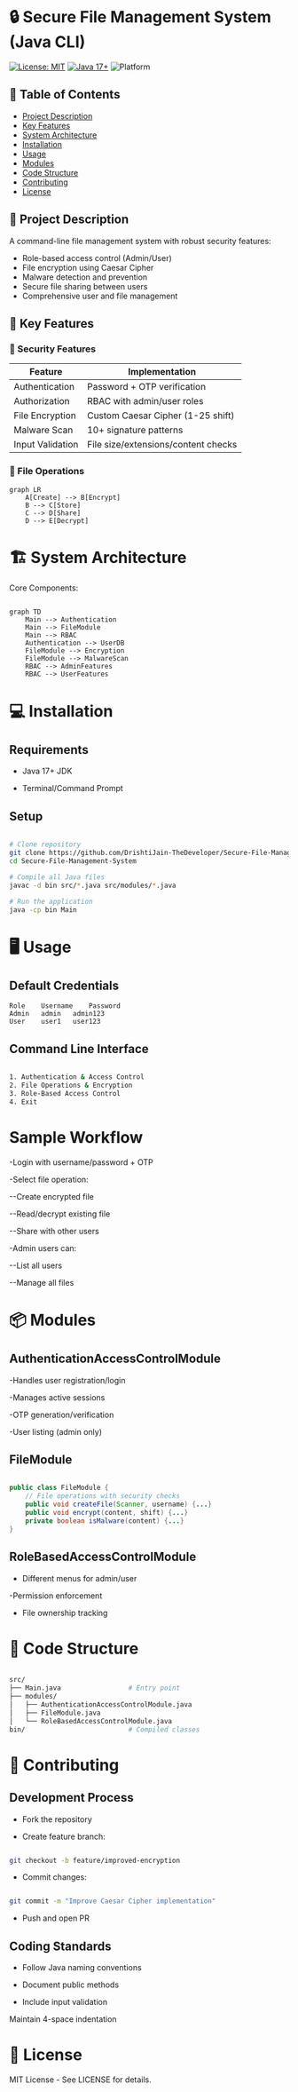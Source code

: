 # 🔒 Secure File Management System (Java CLI)

[![License: MIT](https://img.shields.io/badge/License-MIT-yellow.svg)](LICENSE)
[![Java 17+](https://img.shields.io/badge/Java-17+-blue.svg)](https://www.oracle.com/java/)
![Platform](https://img.shields.io/badge/Platform-Windows%20|%20macOS%20|%20Linux-lightgrey)

## 📖 Table of Contents
- [Project Description](#-project-description)
- [Key Features](#-key-features)
- [System Architecture](#-system-architecture)
- [Installation](#-installation)
- [Usage](#-usage)
- [Modules](#-modules)
- [Code Structure](#-code-structure)
- [Contributing](#-contributing)
- [License](#-license)

## 📖 Project Description
A command-line file management system with robust security features:
- Role-based access control (Admin/User)
- File encryption using Caesar Cipher
- Malware detection and prevention
- Secure file sharing between users
- Comprehensive user and file management

## 🌟 Key Features

### 🔐 Security Features
| Feature | Implementation |
|---------|---------------|
| Authentication | Password + OTP verification |
| Authorization | RBAC with admin/user roles |
| File Encryption | Custom Caesar Cipher (1-25 shift) |
| Malware Scan | 10+ signature patterns |
| Input Validation | File size/extensions/content checks |

### 📂 File Operations
```mermaid
graph LR
    A[Create] --> B[Encrypt]
    B --> C[Store]
    C --> D[Share]
    D --> E[Decrypt]
```
# 🏗️ System Architecture
Core Components:

```mermaid

graph TD
    Main --> Authentication
    Main --> FileModule
    Main --> RBAC
    Authentication --> UserDB
    FileModule --> Encryption
    FileModule --> MalwareScan
    RBAC --> AdminFeatures
    RBAC --> UserFeatures
```
# 💻 Installation
## Requirements
- Java 17+ JDK

- Terminal/Command Prompt

## Setup
```bash

# Clone repository
git clone https://github.com/DrishtiJain-TheDeveloper/Secure-File-Management-System.git
cd Secure-File-Management-System

# Compile all Java files
javac -d bin src/*.java src/modules/*.java

# Run the application
java -cp bin Main
```
# 🖥️ Usage
##  Default Credentials
    Role	Username	Password
    Admin	admin	admin123
    User	user1	user123
## Command Line Interface
```bash

1. Authentication & Access Control
2. File Operations & Encryption  
3. Role-Based Access Control
4. Exit
```
# Sample Workflow
-Login with username/password + OTP

-Select file operation:

--Create encrypted file

--Read/decrypt existing file

--Share with other users

-Admin users can:

--List all users

--Manage all files

# 📦 Modules
## AuthenticationAccessControlModule
-Handles user registration/login

-Manages active sessions

-OTP generation/verification

-User listing (admin only)

## FileModule
```java

public class FileModule {
    // File operations with security checks
    public void createFile(Scanner, username) {...}
    public void encrypt(content, shift) {...}
    private boolean isMalware(content) {...}
}
```
## RoleBasedAccessControlModule
- Different menus for admin/user

-Permission enforcement

- File ownership tracking

# 📂 Code Structure
```bash

src/
├── Main.java                 # Entry point
├── modules/
│   ├── AuthenticationAccessControlModule.java
│   ├── FileModule.java
│   └── RoleBasedAccessControlModule.java
bin/                          # Compiled classes
```
# 🤝 Contributing
## Development Process
- Fork the repository

- Create feature branch:

```bash

git checkout -b feature/improved-encryption
```
- Commit changes:

```bash

git commit -m "Improve Caesar Cipher implementation"
```
- Push and open PR

## Coding Standards
- Follow Java naming conventions

- Document public methods

- Include input validation

Maintain 4-space indentation

# 📄 License
MIT License - See LICENSE for details.
